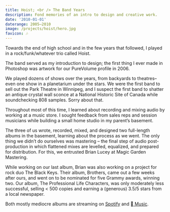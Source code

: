```yaml
---
title: Hoist; <br /> The Band Years
description: Fond memories of an intro to design and creative work.
date: '2010-01-01'
daterange: 2005–2010
image: /projects/hoist/hero.jpg
favicon: 🎶
---
```


Towards the end of high school and in the few years that followed, I played in a rock/funk/whatever trio called Hoist.

The band served as my introduction to design; the first thing I ever made in Photoshop was artwork for our PureVolume profile in 2006.

We played dozens of shows over the years, from backyards to theatres–even one show in a planetarium under the stars. We were the first band to sell out the Park Theatre in Winnipeg, and I suspect the first band to shatter an antique crystal wall sconce at a National Historic Site of Canada while soundchecking 808 samples. Sorry about that.

<PostImage src="/projects/hoist/3114.jpg" size="large" caption="Hoist live at The Park Theatre in Winnipeg c. 2006 – photo by JT Austin"/>

<PostImage src="/projects/hoist/3213.jpg" size="large" caption="I played drums and occasionally a theremin disguised as a pink plastic pig – photo by JT Austin" />

Throughout most of this time, I learned about recording and mixing audio by working at a music store. I sought feedback from sales reps and session musicians while building a small home studio in my parent’s basement.

<PostImage src="/projects/hoist/20.jpg" size="large" caption="Basement studio c. 2010" />

<PostImage src="/projects/hoist/10.jpg" size="large" caption="Workstation c. 2010" />

The three of us wrote, recorded, mixed, and designed two full-length albums in the basement, learning about the process as we went. The only thing we didn’t do ourselves was mastering – the final step of audio post-production in which flattened mixes are levelled, equalized, and prepared for distribution. For this, we entrusted Brian Lucey at Magic Garden Mastering.

While working on our last album, Brian was also working on a project for rock duo The Black Keys. Their album, Brothers, came out a few weeks after ours, and went on to be nominated for five Grammy awards, winning two. Our album, The Professional Life Characters, was only moderately less successful, selling < 500 copies and earning a (generous) 3.5/5 stars from a local newspaper.

<PostVideo size="large" src="/video/projects/hoist/hoist-albums.mp4" caption="You Can Have the Window Seat (2008) and The Professional Life Characters (2010)" />

Both mostly mediocre albums are streaming on [Spotify](https://open.spotify.com/artist/4x66JilCisubJIuWcIMJ8t) and [ Music](https://music.apple.com/us/artist/hoist/1503569449).
